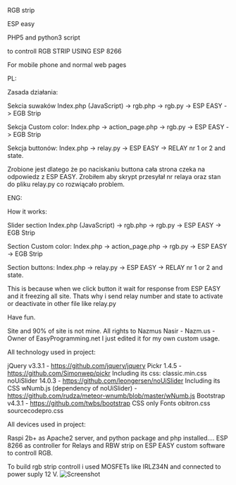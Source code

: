 RGB strip

ESP easy

PHP5 and python3 script

to controll RGB STRIP USING ESP 8266


For mobile phone and normal web pages


PL:

Zasada działania:


Sekcia suwaków
Index.php  (JavaScript) -> rgb.php -> rgb.py ->  ESP EASY -> EGB Strip

Sekcja Custom color:
Index.php -> action_page.php -> rgb.py ->  ESP EASY -> EGB Strip

Sekcja buttonów:
Index.php -> relay.py -> ESP EASY -> RELAY nr 1 or 2 and state.

Zrobione jest dlatego że po naciskaniu buttona cała strona czeka na odpowiedz z ESP EASY.
Zrobiłem aby skrypt przesyłał nr relaya oraz stan do pliku relay.py co rozwiącało problem.








ENG:


How it works:


Slider section
Index.php  (JavaScript) -> rgb.php -> rgb.py ->  ESP EASY -> EGB Strip

Section Custom color:
Index.php -> action_page.php -> rgb.py ->  ESP EASY -> EGB Strip

Section buttons:
Index.php -> relay.py -> ESP EASY -> RELAY nr 1 or 2 and state.

This is because when we click button it wait for response from ESP EASY and it freezing all site.
Thats why i send relay number and state to activate or deactivate in other file like relay.py





Have fun.

Site and 90% of site is not mine.
All rights to Nazmus Nasir - Nazm.us - Owner of EasyProgramming.net
I just edited it for my own custom usage.

All technology used in project:

jQuery v3.3.1 - https://github.com/jquery/jquery
Pickr 1.4.5 - https://github.com/Simonwep/pickr
Including its css: classic.min.css
noUiSlider 14.0.3 - https://github.com/leongersen/noUiSlider
Including its CSS
wNumb.js (dependency of noUiSlider) - https://github.com/rudza/meteor-wnumb/blob/master/wNumb.js
Bootstrap v4.3.1 - https://github.com/twbs/bootstrap
CSS only
Fonts
obitron.css
sourcecodepro.css

All devices used in project:

Raspi 2b+ as Apache2 server, and python package and php installed....
ESP 8266 as controller for Relays and RBW strip on ESP EASY custom software to controll RGB.

To build rgb strip controll i used MOSFETs like IRLZ34N and connected to power suply 12 V.
![Screenshot](https://dordnung.de/raspberrypi-ledstrip/img/rgb/small/led_3.jpg?ver=1.0)






